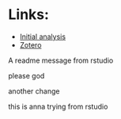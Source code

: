 # Links:

 * [Initial analysis](https://matthew-hoctor.github.io/BSTA513-Group6-project/MrOS-Falls.html)
 * [Zotero](https://www.zotero.org/groups/4276930/bsta_513_-_mros_falls)
 
 
 A readme message from rstudio

please god 
 
 another change

this is anna trying from rstudio
